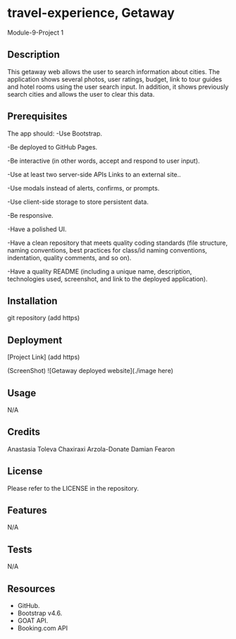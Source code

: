 # travel-experience, Getaway 
Module-9-Project 1

## Description
This getaway web allows the user to search information about cities. The application shows several photos, user ratings, budget, link to tour guides and hotel rooms using the user search input. In addition, it shows previously search cities and allows the user to clear this data. 

## Prerequisites

The app should:
-Use Bootstrap.

-Be deployed to GitHub Pages.

-Be interactive (in other words, accept and respond to user input).

-Use at least two server-side APIs Links to an external site..

-Use modals instead of alerts, confirms, or prompts.

-Use client-side storage to store persistent data.

-Be responsive.

-Have a polished UI.

-Have a clean repository that meets quality coding standards (file structure, naming conventions, best practices for class/id naming conventions, indentation, quality comments, and so on).

-Have a quality README (including a unique name, description, technologies used, screenshot, and link to the deployed application).

## Installation
 git repository (add https)

## Deployment
[Project Link] (add https)

(ScreenShot) ![Getaway deployed website](./image here)

## Usage
N/A

## Credits
Anastasia Toleva
Chaxiraxi Arzola-Donate
Damian Fearon

## License
Please refer to the LICENSE in the repository.


## Features
N/A


## Tests
N/A

## Resources
- GitHub.
- Bootstrap v4.6.
- GOAT API.
- Booking.com API